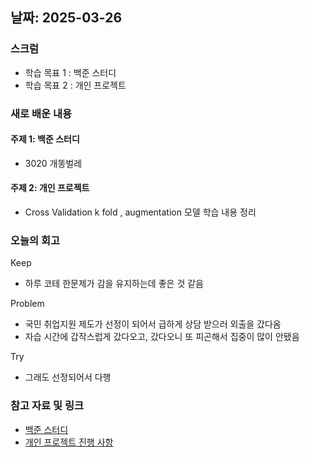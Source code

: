 ## 날짜: 2025-03-26

### 스크럼
- 학습 목표 1 : 백준 스터디
- 학습 목표 2 : 개인 프로젝트

### 새로 배운 내용
#### 주제 1: 백준 스터디
- 3020 개똥벌레

#### 주제 2: 개인 프로젝트
- Cross Validation k fold , augmentation 모델 학습 내용 정리

### 오늘의 회고
Keep
- 하루 코테 한문제가 감을 유지하는데 좋은 것 같음

Problem
- 국민 취업지원 제도가 선정이 되어서 급하게 상담 받으러 외출을 갔다옴
- 자습 시간에 갑작스럽게 갔다오고, 갔다오니 또 피곤해서 집중이 많이 안됐음

Try
- 그래도 선정되어서 다행

### 참고 자료 및 링크
- [백준 스터디](https://www.acmicpc.net/source/92032748)
- [개인 프로젝트 진행 사항](https://www.notion.so/adapterz/1bb394a480618006b1f9c7f2a2305efd)